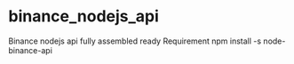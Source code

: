 # binance_nodejs_api
Binance nodejs api fully assembled ready
Requirement 
npm install -s node-binance-api
